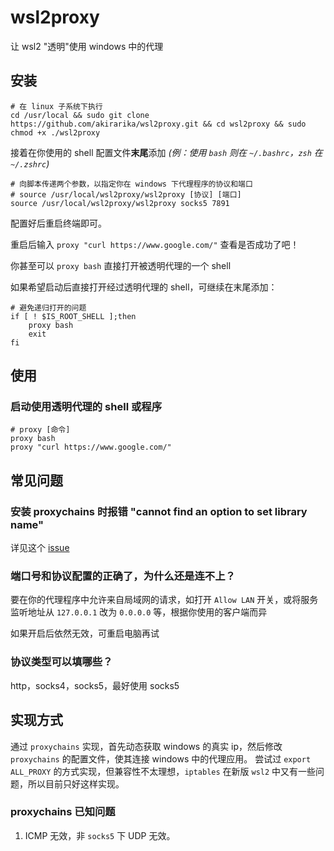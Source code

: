 # wsl2proxy

让 wsl2 "透明"使用 windows 中的代理

## 安装

```shellscript
# 在 linux 子系统下执行
cd /usr/local && sudo git clone https://github.com/akirarika/wsl2proxy.git && cd wsl2proxy && sudo chmod +x ./wsl2proxy
```

接着在你使用的 shell 配置文件**末尾**添加 *(例：使用 `bash` 则在 `~/.bashrc`，`zsh` 在 `~/.zshrc`)*

```shellscript
# 向脚本传递两个参数，以指定你在 windows 下代理程序的协议和端口
# source /usr/local/wsl2proxy/wsl2proxy [协议] [端口]
source /usr/local/wsl2proxy/wsl2proxy socks5 7891
```

配置好后重启终端即可。

重启后输入 `proxy "curl https://www.google.com/"` 查看是否成功了吧！

你甚至可以 `proxy bash` 直接打开被透明代理的一个 shell

如果希望启动后直接打开经过透明代理的 shell，可继续在末尾添加：

```shellscript
# 避免递归打开的问题
if [ ! $IS_ROOT_SHELL ];then
    proxy bash
    exit
fi
```

## 使用

### 启动使用透明代理的 shell 或程序

```shellscript
# proxy [命令]
proxy bash
proxy "curl https://www.google.com/"
```

## 常见问题

### 安装 proxychains 时报错 "cannot find an option to set library name"

详见这个 [issue](https://github.com/rofl0r/proxychains-ng/issues/234)

### 端口号和协议配置的正确了，为什么还是连不上？

要在你的代理程序中允许来自局域网的请求，如打开 `Allow LAN` 开关，或将服务监听地址从 `127.0.0.1` 改为 `0.0.0.0` 等，根据你使用的客户端而异

如果开启后依然无效，可重启电脑再试

### 协议类型可以填哪些？

http，socks4，socks5，最好使用 socks5

## 实现方式

通过 `proxychains` 实现，首先动态获取 windows 的真实 ip，然后修改 `proxychains` 的配置文件，使其连接 windows 中的代理应用。
尝试过 `export ALL_PROXY` 的方式实现，但兼容性不太理想，`iptables` 在新版 `wsl2` 中又有一些问题，所以目前只好这样实现。

### proxychains 已知问题

1. ICMP 无效，非 `socks5` 下 UDP 无效。
